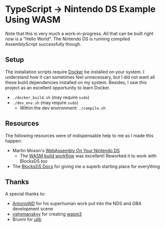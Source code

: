
# TypeScript -> Nintendo DS Example Using WASM

Note that this is very much a work-in-progress. All that can be built right now is a "Hello World". The Nintendo DS is running compiled AssemblyScript successfully though.

## Setup

The installation scripts require [Docker](https://www.docker.com/) be installed on your system. I understand how it can sometimes feel unnecessary, but I did not want all these build dependencies installed on my system. Besides, I saw this project as an excellent opportunity to learn Docker.

- `./docker_build.sh` (may require `sudo`)
- `./dev_env.sh` (may require `sudo`)
    - Within the dev environment: `./compile.sh`

## Resources

The following resources were of indispensable help to me as I made this happen:

- Martin Moxon's [WebAssembly On Your Nintendo DS](https://softwayre.com/blog/2021/09/13/webassembly-on-your-nintendo-ds)
    - The [WASM build workflow](https://github.com/moxon6/nds-dependencies/blob/main/.github/workflows/wasm3.yml) was excellent! Reworked it to work with BlocksDS too
- The [BlocksDS Docs](https://blocksds.skylyrac.net/docs) for giving me a superb starting place for everything

## Thanks

A special thanks to:

- [AntonioND](https://github.com/AntonioND) for his superhuman work put into the NDS and GBA development scene
- [vshymanskyy](https://github.com/vshymanskyy) for creating [wasm3](https://github.com/wasm3)
- Brunni for [µlib](https://www.gamebrew.org/wiki/%CE%9CLibrary)

